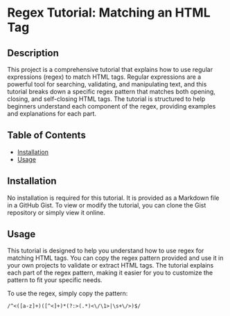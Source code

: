 # Regex Tutorial: Matching an HTML Tag

## Description

This project is a comprehensive tutorial that explains how to use regular expressions (regex) to match HTML tags. Regular expressions are a powerful tool for searching, validating, and manipulating text, and this tutorial breaks down a specific regex pattern that matches both opening, closing, and self-closing HTML tags. The tutorial is structured to help beginners understand each component of the regex, providing examples and explanations for each part.

## Table of Contents

- [Installation](#installation)
- [Usage](#usage)

## Installation

No installation is required for this tutorial. It is provided as a Markdown file in a GitHub Gist. To view or modify the tutorial, you can clone the Gist repository or simply view it online.

## Usage

This tutorial is designed to help you understand how to use regex for matching HTML tags. You can copy the regex pattern provided and use it in your own projects to validate or extract HTML tags. The tutorial explains each part of the regex pattern, making it easier for you to customize the pattern to fit your specific needs.

To use the regex, simply copy the pattern:

```regex
/^<([a-z]+)([^<]+)*(?:>(.*)<\/\1>|\s+\/>)$/
